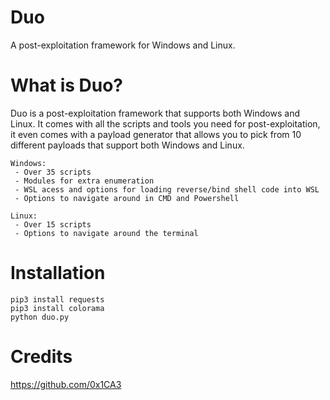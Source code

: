 # Duo
A post-exploitation framework for Windows and Linux.

# What is Duo? 
Duo is a post-exploitation framework that supports both Windows and Linux. It comes with all the scripts and tools you need for post-exploitation, it even comes with a payload generator that allows you to pick from 10 different payloads that support both Windows and Linux.
```
Windows:
 - Over 35 scripts
 - Modules for extra enumeration
 - WSL acess and options for loading reverse/bind shell code into WSL
 - Options to navigate around in CMD and Powershell

Linux:
 - Over 15 scripts
 - Options to navigate around the terminal
```
# Installation
```
pip3 install requests
pip3 install colorama
python duo.py
```
# Credits
https://github.com/0x1CA3
